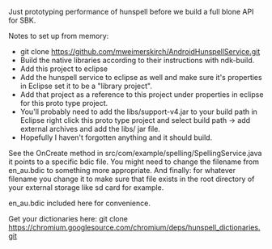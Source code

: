 Just prototyping performance of hunspell before we build a full blone
API for SBK.

Notes to set up from memory:
- git clone https://github.com/mweimerskirch/AndroidHunspellService.git
- Build the native libraries according to their instructions with
  ndk-build.
- Add this project to eclipse
- Add the hunspell service to eclipse as well and make sure it's
properties in Eclipse set it to be a "library project".
- Add that project as a reference to this project under properties in
eclipse for this proto type project.
- You'll probably need to add the libs/support-v4.jar to your build path
in Eclipse right click this proto type project and select build path ->
add external archives and add the libs/ jar file.
- Hopefully I haven't forgotten anything and it should build.

See the OnCreate method in
src/com/example/spelling/SpellingService.java it points to a specific
bdic file. You might need to change the filename from en_au.bdic to
something more appropriate.
And finally: for whatever filename you change it to make sure that file
exists in the root directory of your external storage like sd card for
example.

en_au.bdic included here for convenience.

Get your dictionaries here:
git clone https://chromium.googlesource.com/chromium/deps/hunspell_dictionaries.git
